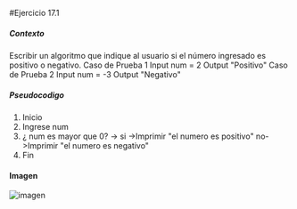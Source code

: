 #Ejercicio 17.1

##### Contexto

Escribir un algoritmo que indique al usuario si el número ingresado es positivo o negativo.
Caso de Prueba 1
Input
num = 2
Output
"Positivo"
Caso de Prueba 2
Input
num = -3
Output
"Negativo"

##### Pseudocodigo

1. Inicio
2. Ingrese num
3.  ¿ num es mayor que 0?
 -> si ->Imprimir "el numero es positivo"
 	no->Imprimir "el numero es negativo"
4. Fin

#### Imagen

![imagen](http://i65.tinypic.com/2r2q3ph.jpg)

